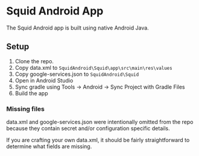 # Squid Android App
The Squid Android app is built using native Android Java.

## Setup
1. Clone the repo.
2. Copy data.xml to ```SquidAndroid\Squid\app\src\main\res\values```
3. Copy google-services.json to ```SquidAndroid\Squid```
4. Open in Android Studio
5. Sync gradle using Tools -> Android -> Sync Project with Gradle Files
6. Build the app

### Missing files
data.xml and google-services.json were intentionally omitted from the repo because they contain secret and/or configuration specific details.

If you are crafting your own data.xml, it should be fairly straightforward to determine what fields are missing.
